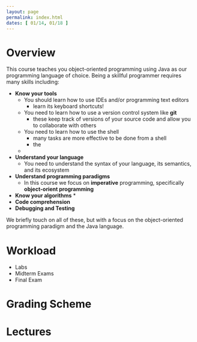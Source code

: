 ```yaml
---
layout: page
permalink: index.html
dates: [ 01/14, 01/18 ]
---
```


# Overview

This course teaches you object-oriented programming using Java as our programming language of choice. Being a skillful programmer requires many skills including:

* **Know your tools**
  * You should learn how to use IDEs and/or programming text editors
	  * learn its keyboard shortcuts!
  * You need to learn how to use a version control system like **git**
	  * these keep track of versions of your source code and allow you to collaborate with others
  * You need to learn how to use the shell
	* many tasks are more effective to be done from a shell
	* the
  *
* **Understand your language**
  * You need to understand the syntax of your language, its semantics, and its ecosystem
* **Understand programming paradigms**
  * In this course we focus on **imperative** programming, specifically **object-orient programming**
* **Know your algorithms**
  *
* **Code comprehension**
* **Debugging and Testing**

We briefly touch on all of these, but with a focus on the object-oriented programming paradigm and the Java language.

# Workload

* Labs
* Midterm Exams
* Final Exam

# Grading Scheme

# Lectures
